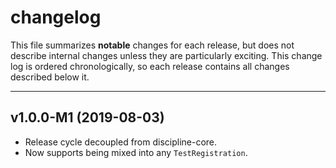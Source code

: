 # changelog

This file summarizes **notable** changes for each release, but does not describe internal changes unless they are particularly exciting. This change log is ordered chronologically, so each release contains all changes described below it.

----

## <a name="1.0.0-M1"></a>v1.0.0-M1 (2019-08-03)

* Release cycle decoupled from discipline-core.
* Now supports being mixed into any `TestRegistration`.

